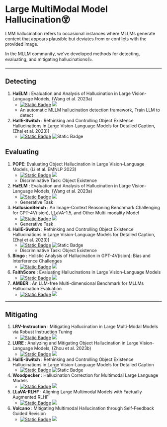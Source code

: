 # Large MultiModal Model Hallucination😵

LMM hallucination refers to occasional instances where MLLMs generate content that appears plausible but deviates from or conflicts with the provided image.

In the MLLM community, we've developed methods for detecting, evaluating, and mitigating hallucinations👍.

---

## Detecting

1. **HaELM** : Evaluation and Analysis of Hallucination in Large Vision-Language Models, (Wang et al. 2023a)
   - [![Static Badge](https://img.shields.io/badge/2308.15126-red?logo=arxiv)](https://arxiv.org/abs/2308.15126)   [![](https://img.shields.io/badge/HaELM-black?logo=github)](https://github.com/junyangwang0410/HaELM)
   - An automatic MLLM hallucination detection framework, Train LLM to detect
2. **HallE-Switch** : Rethinking and Controlling Object Existence Hallucinations in Large Vision-Language Models for Detailed Caption, (Zhai et al. 2023)]
   - [![Static Badge](https://img.shields.io/badge/2310.01779-red?logo=arxiv)](https://arxiv.org/pdf/2310.01779v1.pdf) ![Static Badge](https://img.shields.io/badge/not_release-black?logo=github)

## Evaluating

1. **POPE**: Evaluating Object Hallucination in Large Vision-Language Models, (Li et al. EMNLP 2023)
      - [![Static Badge](https://img.shields.io/badge/2305.10355-red?logo=arxiv)](https://arxiv.org/abs/2305.10355) [![](https://img.shields.io/badge/POPE-black?logo=github)](https://github.com/AoiDragon/POPE)
   - Discriminative Task: Object Existence
2. **HaELM** : Evaluation and Analysis of Hallucination in Large Vision-Language Models, (Wang et al. 2023a)
      - [![Static Badge](https://img.shields.io/badge/2308.15126-red?logo=arxiv)](https://arxiv.org/abs/2308.15126)   [![](https://img.shields.io/badge/HaELM-black?logo=github)](https://github.com/junyangwang0410/HaELM)
   - Generative Task
3. **HallusionBench** : An Image-Context Reasoning Benchmark Challenging for GPT-4V(ision), LLaVA-1.5, and Other Multi-modality Model
      - [![Static Badge](https://img.shields.io/badge/2310.14566-red?logo=arxiv)](https://arxiv.org/abs/2310.14566)  [![](https://img.shields.io/badge/HallusionBench-black?logo=github)](https://github.com/tianyi-lab/HallusionBench)
   - Generative Task
4. **HallE-Switch** : Rethinking and Controlling Object Existence Hallucinations in Large Vision-Language Models for Detailed Caption, (Zhai et al. 2023)]
      - [![Static Badge](https://img.shields.io/badge/2310.01779-red?logo=arxiv)](https://arxiv.org/pdf/2310.01779) ![Static Badge](https://img.shields.io/badge/not_release-black?logo=github)
   - Discriminative Task: Object Existence
5. **Bingo** : Holistic Analysis of Hallucination in GPT-4V(ision): Bias and Interference Challenges
      - [![Static Badge](https://img.shields.io/badge/2311.03287-red?logo=arxiv)](https://arxiv.org/pdf/2311.03287) [![](https://img.shields.io/badge/Bingo-black?logo=github)](https://github.com/gzcch/Bingo)
6. **FaithScore** : Evaluating Hallucinations in Large Vision-Language Models
      - [![Static Badge](https://img.shields.io/badge/2311.01477-red?logo=arxiv)](https://arxiv.org/pdf/2311.01477)  [![](https://img.shields.io/badge/FaithScore-black?logo=github)](https://github.com/bcdnlp/faithscore)
7. **AMBER** : An LLM-free Multi-dimensional Benchmark for MLLMs Hallucination Evaluation
      - [![Static Badge](https://img.shields.io/badge/2311.07397-red?logo=arxiv)](https://arxiv.org/pdf/2311.07397)  [![](https://img.shields.io/badge/AMBER-black?logo=github)](https://github.com/junyangwang0410/amber)

---

## Mitigating

1. **LRV-Instruction** : Mitigating Hallucination in Large Multi-Modal Models via Robust Instruction Tuning
   - [![Static Badge](https://img.shields.io/badge/2306.14565-red?logo=arxiv)](http://arxiv.org/abs/2306.14565)  [![](https://img.shields.io/badge/LRV--Instruction-black?logo=github)](https://github.com/FuxiaoLiu/LRV-Instruction)
2. **LURE** : Analyzing and Mitigating Object Hallucination in Large Vision-Language Models, (Zhou et al. 2023b)
   - [![Static Badge](https://img.shields.io/badge/2310.00754-red?logo=arxiv)](https://arxiv.org/pdf/2310.00754) [![](https://img.shields.io/badge/LURE-black?logo=github)](https://github.com/YiyangZhou/LURE)
3. **HallE-Switch** : Rethinking and Controlling Object Existence Hallucinations in Large Vision-Language Models for Detailed Caption
   - [![Static Badge](https://img.shields.io/badge/2310.01779-red?logo=arxiv)](https://arxiv.org/pdf/2310.01779)  ![Static Badge](https://img.shields.io/badge/not_release-black?logo=github)
4. **Woodpecker** : Hallucination Correction for Multimodal Large Language Models
   - [![Static Badge](https://img.shields.io/badge/2310.16045-red?logo=arxiv)](https://arxiv.org/abs/2310.16045) [![](https://img.shields.io/badge/Woodpecker-black?logo=github)](https://github.com/BradyFU/Woodpecker)
5. **LLaVA-RLHF** : Aligning Large Multimodal Models with Factually Augmented RLHF
   - [![Static Badge](https://img.shields.io/badge/2309.14525-red?logo=arxiv)](https://arxiv.org/abs/2309.14525) [![](https://img.shields.io/badge/LLaVA--RLHF-black?logo=github)](https://github.com/llava-rlhf/LLaVA-RLHF)
6. **Volcano** : Mitigating Multimodal Hallucination through Self-Feedback Guided Revision
   - [![Static Badge](https://img.shields.io/badge/2311.07362-red?logo=arxiv)](https://arxiv.org/abs/2311.07362) [![](https://img.shields.io/badge/Volcano-black?logo=github)](https://github.com/kaistAI/Volcano)
